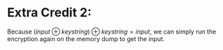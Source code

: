# Extra Credit 2:

 Because $(input \oplus keystring) \oplus keystring = input$, we can simply run the encryption again on the memory dump to get the input.
